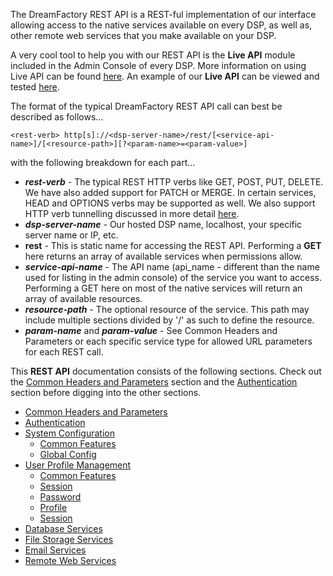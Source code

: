 The DreamFactory REST API is a REST-ful implementation of our interface allowing access to the native services available on every DSP, as well as, other remote web services that you make available on your DSP.

A very cool tool to help you with our REST API is the **Live API** module included in the Admin Console of every DSP. More information on using Live API can be found [here](Admin-Console-api-sdk). An example of our **Live API** can be viewed and tested [here](https://dsp-sandman1.cloud.dreamfactory.com/swagger/).

The format of the typical DreamFactory REST API call can best be described as follows...

`<rest-verb> http[s]://<dsp-server-name>/rest/[<service-api-name>]/[<resource-path>][?<param-name>=<param-value>]`

with the following breakdown for each part...

* **_rest-verb_** - The typical REST HTTP verbs like GET, POST, PUT, DELETE. We have also added support for PATCH or MERGE. In certain services, HEAD and OPTIONS verbs may be supported as well. We also support HTTP verb tunnelling discussed in more detail [here](Common-Headers-Parameters).
* **_dsp-server-name_** - Our hosted DSP name, localhost, your specific server name or IP, etc.
* **rest** - This is static name for accessing the REST API. Performing a **GET** here returns an array of available services when permissions allow.
* **_service-api-name_** - The API name (api_name - different than the name used for listing in the admin console) of the service you want to access. Performing a GET here on most of the native services will return an array of available resources.
* **_resource-path_** - The optional resource of the service. This path may include multiple sections divided by '/' as such to define the resource.
* **_param-name_** and **_param-value_** - See Common Headers and Parameters or each specific service type for allowed URL parameters for each REST call.

This **REST API** documentation consists of the following sections. Check out the [Common Headers and Parameters](Common-Headers-Parameters) section and the [Authentication](REST-API-Authentication) section before digging into the other sections.

* [Common Headers and Parameters](Common-Headers-Parameters)
* [Authentication](REST-API-Authentication)
* [System Configuration](System-Configuration)
  * [Common Features](System-Common-Features)
  * [Global Config](System-Config-Resource)
* [User Profile Management](User-Profile-Management)
  * [Common Features](User-Common-Features)
  * [Session](User-Session-Resource)
  * [Password](User-Password-Resource)
  * [Profile](User-Profile-Resource)
  * [Session](User-Session-Resource)
* [Database Services](Database-Services)
* [File Storage Services](File-Storage-Services)
* [Email Services](Email-Services)
* [Remote Web Services](Remote-Web-Services)

